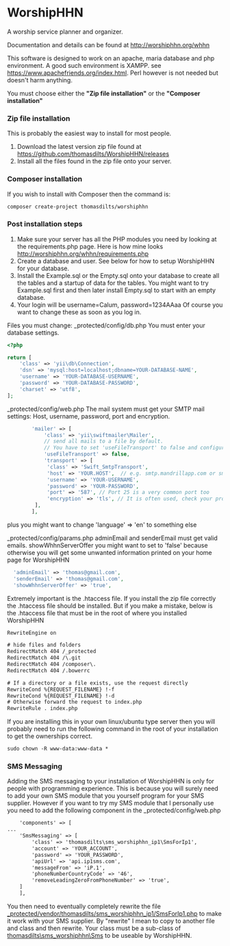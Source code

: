 # WorshipHHN
A worship service planner and organizer.

Documentation and details can be found at http://worshiphhn.org/whhn

This software is designed to work on an apache, maria database and php environment.  A good such environment is XAMPP. see https://www.apachefriends.org/index.html. Perl however is not needed but doesn't harm anything.

You must choose either the **"Zip file installation"** or the **"Composer installation"**

### Zip file installation
This is probably the easiest way to install for most people.

1. Download the latest version zip file found at  https://github.com/thomasdilts/WorshipHHN/releases
2. Install all the files found in the zip file onto your server.

### Composer installation

If you wish to install with Composer then the command is:

```txt
composer create-project thomasdilts/worshiphhn
```

### Post installation steps
1. Make sure your server has all the PHP modules you need by looking at the requirements.php page. Here is how mine looks http://worshiphhn.org/whhn/requirements.php
2. Create a database and user. See below for how to setup WorshipHHN for your database.
3. Install the Example.sql or the Empty.sql onto your database to create all the tables and a startup of data for the tables. You might want to try Example.sql first and then later install Empty.sql to start with an empty database.
4. Your login will be username=Calum, password=1234AAaa  Of course you want to change these as soon as you log in.

Files you must change:
_protected/config/db.php
You must enter your database settings.
```php
<?php

return [
    'class' => 'yii\db\Connection',
    'dsn' => 'mysql:host=localhost;dbname=YOUR-DATABASE-NAME',
    'username' => 'YOUR-DATABASE-USERNAME',
    'password' => 'YOUR-DATABASE-PASSWORD',
    'charset' => 'utf8',
];
```
_protected/config/web.php
The mail system must get your SMTP mail settings: Host, username, password, port and encryption.
```php
        'mailer' => [
            'class' => 'yii\swiftmailer\Mailer',
            // send all mails to a file by default. 
            // You have to set 'useFileTransport' to false and configure a transport for the mailer to send real emails.
            'useFileTransport' => false,
			'transport' => [
             'class' => 'Swift_SmtpTransport',
             'host' => 'YOUR.HOST',  // e.g. smtp.mandrillapp.com or smtp.gmail.com
             'username' => 'YOUR-USERNAME',
             'password' => 'YOUR-PASSWORD', 
             'port' => '587', // Port 25 is a very common port too
             'encryption' => 'tls', // It is often used, check your provider or mail server specs
         ],
        ],
```
plus you might want to change 'language' => 'en' to something else

_protected/config/params.php
adminEmail and senderEmail must get valid emails. showWhhnServerOffer you might want to set to 'false' because otherwise you will get some unwanted information printed on your home page for WorshipHHN
```php
  'adminEmail' => 'thomas@gmail.com', 
  'senderEmail' => 'thomas@gmail.com',
  'showWhhnServerOffer' => 'true',
```

Extremely important is the .htaccess file. If you install the zip file correctly the .htaccess file should be installed. But if you make a mistake, below is the .htaccess file that must be in the root of where you installed WorshipHHN
```txt
RewriteEngine on

# hide files and folders
RedirectMatch 404 /_protected
RedirectMatch 404 /\.git
RedirectMatch 404 /composer\.
RedirectMatch 404 /.bowerrc

# If a directory or a file exists, use the request directly
RewriteCond %{REQUEST_FILENAME} !-f
RewriteCond %{REQUEST_FILENAME} !-d
# Otherwise forward the request to index.php
RewriteRule . index.php
```

If you are installing this in your own linux/ubuntu type server then you will probably need to run the following command in the root of your installation to get the ownerships correct.

```txt
sudo chown -R www-data:www-data *
```
### SMS Messaging

Adding the SMS messaging to your installation of WorshipHHN is only for people with programming experience.
This is because you will surely need to add your own SMS module that you yourself program for your SMS supplier. However if you want to try
my SMS module that I personally use you need to add the following component in the _protected/config/web.php

```txt
    'components' => [
...
	'SmsMessaging' => [
		'class' => 'thomasdilts\sms_worshiphhn_ip1\SmsForIp1',
		'account' => 'YOUR_ACCOUNT',
		'password' => 'YOUR_PASSWORD',
		'apiUrl' => 'api.ip1sms.com',
		'messageFrom' => 'iP.1',
		'phoneNumberCountryCode' => '46', 
		'removeLeadingZeroFromPhoneNumber' => 'true', 			
	]		
    ],
```

You then need to eventually completely rewrite the file [_protected/vendor/thomasdilts/sms_worshiphhn_ip1/SmsForIp1.php](https://github.com/thomasdilts/sms_worshiphhn_ip1) to 
make it work with your SMS supplier. By "rewrite" I mean to copy to another file and class and then rewrite. Your class must be a sub-class of [thomasdilts\sms_worshiphhn\Sms](https://github.com/thomasdilts/sms_worshiphhn) to be useable by WorshipHHN.
